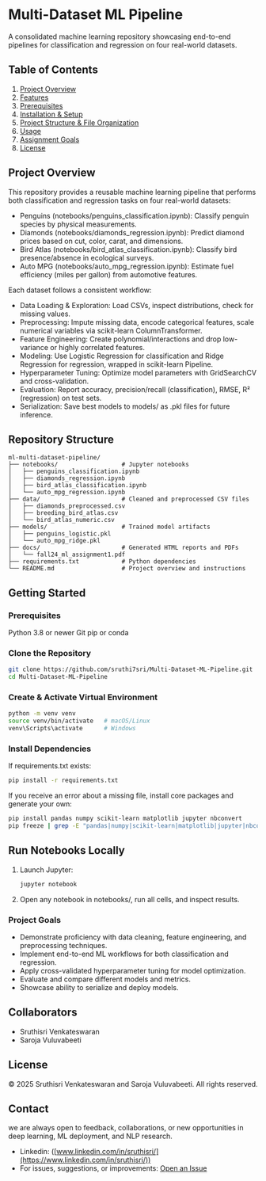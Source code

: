 # Multi-Dataset ML Pipeline

A consolidated machine learning repository showcasing end-to-end pipelines for classification and regression on four real-world datasets.

## Table of Contents
1. [Project Overview](#project-overview)  
2. [Features](#features)  
3. [Prerequisites](#prerequisites)  
4. [Installation & Setup](#installation--setup)  
5. [Project Structure & File Organization](#project-structure--file-organization)  
6. [Usage](#usage)  
7. [Assignment Goals](#assignment-goals)  
8. [License](#license)  


## Project Overview

This repository provides a reusable machine learning pipeline that performs both classification and regression tasks on four real-world datasets:
- Penguins (notebooks/penguins_classification.ipynb): Classify penguin species by physical measurements.
- Diamonds (notebooks/diamonds_regression.ipynb): Predict diamond prices based on cut, color, carat, and dimensions.
- Bird Atlas (notebooks/bird_atlas_classification.ipynb): Classify bird presence/absence in ecological surveys.
- Auto MPG (notebooks/auto_mpg_regression.ipynb): Estimate fuel efficiency (miles per gallon) from automotive features.

Each dataset follows a consistent workflow:
- Data Loading & Exploration: Load CSVs, inspect distributions, check for missing values.
- Preprocessing: Impute missing data, encode categorical features, scale numerical variables via scikit-learn ColumnTransformer.
- Feature Engineering: Create polynomial/interactions and drop low-variance or highly correlated features.
- Modeling: Use Logistic Regression for classification and Ridge Regression for regression, wrapped in scikit-learn Pipeline.
- Hyperparameter Tuning: Optimize model parameters with GridSearchCV and cross-validation.
- Evaluation: Report accuracy, precision/recall (classification), RMSE, R² (regression) on test sets.
- Serialization: Save best models to models/ as .pkl files for future inference.

## Repository Structure
```
ml-multi-dataset-pipeline/
├── notebooks/                  # Jupyter notebooks
│   ├── penguins_classification.ipynb
│   ├── diamonds_regression.ipynb
│   ├── bird_atlas_classification.ipynb
│   └── auto_mpg_regression.ipynb
├── data/                       # Cleaned and preprocessed CSV files
│   ├── diamonds_preprocessed.csv
│   ├── breeding_bird_atlas.csv
│   └── bird_atlas_numeric.csv
├── models/                     # Trained model artifacts
│   ├── penguins_logistic.pkl
│   └── auto_mpg_ridge.pkl
├── docs/                       # Generated HTML reports and PDFs
│   └── fall24_ml_assignment1.pdf
├── requirements.txt            # Python dependencies
└── README.md                   # Project overview and instructions
```

## Getting Started

### Prerequisites
Python 3.8 or newer
Git
pip or conda

### Clone the Repository

```bash
git clone https://github.com/sruthi7sri/Multi-Dataset-ML-Pipeline.git
cd Multi-Dataset-ML-Pipeline
```

### Create & Activate Virtual Environment
```bash
python -m venv venv
source venv/bin/activate   # macOS/Linux
venv\Scripts\activate      # Windows
```

### Install Dependencies
If requirements.txt exists:
```bash
pip install -r requirements.txt
```
If you receive an error about a missing file, install core packages and generate your own:
```bash
pip install pandas numpy scikit-learn matplotlib jupyter nbconvert
pip freeze | grep -E "pandas|numpy|scikit-learn|matplotlib|jupyter|nbconvert" > requirements.txt
```

## Run Notebooks Locally
1. Launch Jupyter:
    ```bash
    jupyter notebook
    ```
2. Open any notebook in notebooks/, run all cells, and inspect results.

### Project Goals
- Demonstrate proficiency with data cleaning, feature engineering, and preprocessing techniques.
- Implement end-to-end ML workflows for both classification and regression.
- Apply cross-validated hyperparameter tuning for model optimization.
- Evaluate and compare different models and metrics.
- Showcase ability to serialize and deploy models.

## Collaborators

- Sruthisri Venkateswaran  
- Saroja Vuluvabeeti

## License
© 2025 Sruthisri Venkateswaran and Saroja Vuluvabeeti. All rights reserved.

## Contact

we are always open to feedback, collaborations, or new opportunities in deep learning, ML deployment, and NLP research.

- Linkedin: ([www.linkedin.com/in/sruthisri/](https://www.linkedin.com/in/sruthisri/))
- For issues, suggestions, or improvements: [Open an Issue](https://github.com/sruthi7sri/Multi-Dataset-ML-Pipeline/issues)
